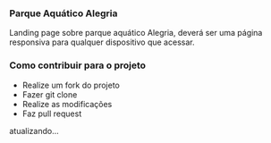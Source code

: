 ### Parque Aquático Alegria

Landing page sobre parque aquático Alegria, deverá ser uma página responsiva para qualquer dispositivo que acessar.

### Como contribuir para o projeto

- Realize um fork do projeto
- Fazer git clone 
- Realize as modificações
- Faz pull request

atualizando...

